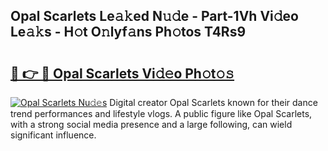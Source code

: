 ## Opal Scarlets Le𝚊𝚔ed N𝚞𝚍e - Part-1Vh Vi𝚍eo Le𝚊𝚔s - H𝚘t O𝚗lyf𝚊ns Ph𝚘tos T4Rs9

# <h2><a href="http://hf43ep.feru.top/?c=Opal+Scarlets">🔗 👉 🔴 Opal Scarlets Vi𝚍𝚎o Ph𝚘t𝚘𝚜</a></h2>

[![Opal Scarlets Nu𝚍𝚎s](https://i.imgur.com/0TWrTi3.gif)](http://hf43ep.feru.top/?c=Opal+Scarlets)
Digital creator Opal Scarlets known for their dance trend performances and lifestyle vlogs. A public figure like Opal Scarlets, with a strong social media presence and a large following, can wield significant influence. 
